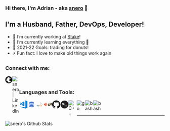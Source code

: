 ### Hi there, I'm Adrian - aka [snero][personal_website] 👋

## I'm a Husband, Father, DevOps, Developer!
- 🔭 I’m currently working at [Stake][website]!
- 🌱 I’m currently learning everything 🤣
- 🥅 2021-22 Goals: trading for donuts!  
- ⚡ Fun fact: I love to make old things work again

### Connect with me:

[<img align="left" alt="www.hannelly.org" width="22px" src="https://raw.githubusercontent.com/iconic/open-iconic/master/svg/globe.svg" />][personal_website]
[<img align="left" alt="snero | LinkedIn" width="22px" src="https://cdn.jsdelivr.net/npm/simple-icons@v3/icons/linkedin.svg" />][linkedin]

<br />

### Languages and Tools:

[<img align="left" alt="Visual Studio Code" width="26px" src="https://raw.githubusercontent.com/github/explore/80688e429a7d4ef2fca1e82350fe8e3517d3494d/topics/visual-studio-code/visual-studio-code.png" />][vscode]
[<img align="left" alt="SQL" width="26px" src="https://raw.githubusercontent.com/github/explore/80688e429a7d4ef2fca1e82350fe8e3517d3494d/topics/sql/sql.png" />][sql]
[<img align="left" alt="MySQL" width="26px" src="https://raw.githubusercontent.com/github/explore/80688e429a7d4ef2fca1e82350fe8e3517d3494d/topics/mysql/mysql.png" />][mysql]
[<img align="left" alt="Git" width="26px" src="https://raw.githubusercontent.com/github/explore/80688e429a7d4ef2fca1e82350fe8e3517d3494d/topics/git/git.png" />][git]
[<img align="left" alt="GitHub" width="26px" src="https://raw.githubusercontent.com/github/explore/78df643247d429f6cc873026c0622819ad797942/topics/github/github.png" />][github]
[<img align="left" alt="HTML5" width="26px" src="https://raw.githubusercontent.com/github/explore/80688e429a7d4ef2fca1e82350fe8e3517d3494d/topics/terminal/terminal.png" />][HTML5]
[<img align="left" alt="C++" width="26px" src="https://raw.githubusercontent.com/isocpp/logos/master/cpp_logo.png" />][C++]
[<img align="left" alt="go" width="26px" src="https://user-images.githubusercontent.com/3613230/41752586-476b0b24-7596-11e8-95fe-8fd3faa21e8a.png" />][go]
[<img align="left" alt="bash" width="26px" src="https://camo.githubusercontent.com/7c9b27101ba491969d016f2f2427c3e066f7bd0b/68747470733a2f2f63646e2e7261776769742e636f6d2f6f64622f6f6666696369616c2d626173682d6c6f676f2f6d61737465722f6173736574732f4c6f676f732f4964656e746974792f504e472f424153485f6c6f676f2d7472616e73706172656e742d62672d636f6c6f722e706e67" />][bash]
[<img align="left" alt="bash" width="26px" src="https://github.com/vim/vim/blob/master/runtime/vimlogo.gif" />][vim]

<br />
<br />

---

<img align="center" alt="snero's Github Stats" src="https://github-readme-stats.vercel.app/api?username=snero&show_icons=true&hide_border=true&count_private=true" />


[website]: https://hellostake.com
[personal_website]: https://www.hannelly.org
[vim]: https://www.vim.org
[bash]: https://www.gnu.org/software/bash/
[go]: https://golang.org/
[C++]: https://isocpp.org/
[HTML5]: https://html.spec.whatwg.org/
[github]: https://github.com/
[git]: https://git.kernel.org/pub/scm/git/git.git/
[mysql]: https://www.mysql.com/
[sql]: https://en.wikipedia.org/wiki/SQL
[vscode]: https://code.visualstudio.com/
[linkedin]: https://www.linkedin.com/in/adrian-hannelly-3059462

